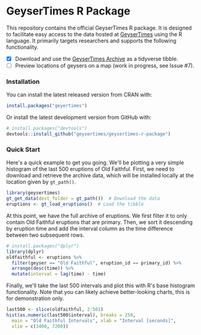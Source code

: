 # GeyserTimes R Package

This repository contains the official GeyserTimes R package. It is designed to facilitate easy access to the data hosted at [GeyserTimes](https://geysertimes.org) using the R language. It primarily targets researchers and supports the following functionality.

* [x] Download and use the [GeyserTimes Archive](https://geysertimes.org/archive/) as a tidyverse tibble.
* [ ] Preview locations of geysers on a map (work in progress, see Issue #7).

### Installation

You can install the latest released version from CRAN with:
```r
install.packages("geyertimes")
```

Or install the latest development version from GitHub with:
```r
# install.packages("devtools")
devtools::install_github("geysertimes/geysertimes-r-package")
```

### Quick Start

Here's a quick example to get you going. We'll be plotting a very simple histogram of the last 500 eruptions of Old Faithful. First, we need to download and retrieve the archive data, which will be installed locally at the location given by `gt_path()`.

```r
library(geysertimes)
gt_get_data(dest_folder = gt_path())  # Download the data
eruptions <- gt_load_eruptions()  # Load the tibble
```

At this point, we have the full archive of eruptions. We first filter it to only contain Old Faithful eruptions that are primary. Then, we sort it descending by eruption time and add the interval column as the time difference between two subsequent rows.

```r
# install.packages("dplyr")
library(dplyr)
oldfaithful <- eruptions %>%
  filter(geyser == "Old Faithful", eruption_id == primary_id) %>%
  arrange(desc(time)) %>%
  mutate(interval = lag(time) - time)
```

Finally, we'll take the last 500 intervals and plot this with R's base histogram functionality. Note that you can likely achieve better-looking charts, this is for demonstration only.
```r
last500 <- slice(oldfaithful, 2:501)
hist(as.numeric(last500$interval), breaks = 250,
  main = "Old Faithful Intervals", xlab = "Interval [seconds]",
  xlim = c(3400, 7200))
```

